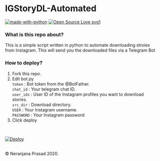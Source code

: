 <h1>IGStoryDL-Automated</h1>

[![made-with-python](https://img.shields.io/badge/Made%20with-Python-1f425f.svg)](https://www.python.org/) [![Open Source Love svg1](https://badges.frapsoft.com/os/v1/open-source.svg?v=103)](https://github.com/ellerbrock/open-source-badges/)

<h3>What is this repo about?</h3>
<p>This is a simple script written in python to automate downloading stroies from Instagram. This will send you the downloaded files via a Telegram Bot<p>

<h3>How to deploy?</h3>

1) Fork this repo.
2) Edit bot.py <br>
   `token` : Bot token from the @BotFather. <br>
   `chat_id` : Your telegram chat ID. <br>
   `user_ids` : User ID of the Instagram profiles you want to download stories. <br>
   `src_dir` : Download directory. <br>
   `USER` : Your Instagram username. <br>
   `PASSWORD` : Your Instagram password <br>
3) Click deploy
<br>

[![Deploy](https://www.herokucdn.com/deploy/button.svg)](https://heroku.com/deploy?template=https://github.com/NandiyaLive/IGStoryDL-Automated)

<br>
© Neranjana Prasad 2020.
